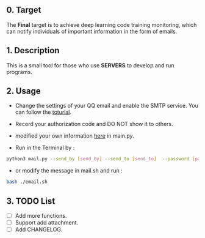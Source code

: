 <!--
 * @Descripttion: your project
 * @version: 1.0
 * @Author: JiangFeng
 * @Date: 2023-06-05 14:00:07
 * @LastEditors: JiangFeng
 * @LastEditTime: 2023-06-06 20:32:03
-->

## 0. Target
The **Final** target is to achieve deep learning code training monitoring, which can notify individuals of important information in the form of emails.

## 1. Description
This is a small tool for those who use **SERVERS** to develop and run programs.

## 2. Usage

- Change the settings of your QQ email and enable the SMTP service. You can follow the [toturial](www.cnblogs.com/kimsbo/p/10671851.html).

- Record your authorization code and DO NOT show it to others.

- modified your own information [here](https://github.com/fengjiang5/mail_message/blob/af6ebd1b40f0b3241e098e364ff5e23e9a15fbe0/mail.py#LL16C1-L18C29) in main.py.

- Run in the Terminal by :

```bash
python3 mail.py --send_by [send_by] --send_to [send_to]  --password [password] --subject [subject] --message [message]
```
- or modify the message in mail.sh and run :
```bash
bash ./email.sh
```

## 3. TODO List

- [ ] Add more functions.
- [ ] Support add attachment.
- [ ] Add CHANGELOG.